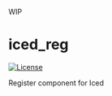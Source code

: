 WIP

# iced_reg
[![License](https://img.shields.io/github/license/blazra/iced_reg)](https://github.com/blazra/iced_reg/blob/master/LICENSE)

Register component for Iced